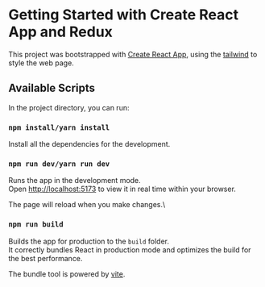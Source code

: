 # Getting Started with Create React App and Redux

This project was bootstrapped with [Create React App](https://github.com/facebook/create-react-app), using the [tailwind](https://tailwindcss.com/) to style the web page.

## Available Scripts

In the project directory, you can run:

### `npm install/yarn install`

Install all the dependencies for the development.

### `npm run dev/yarn run dev`

Runs the app in the development mode.\
Open [http://localhost:5173](http://localhost:5173) to view it in real time within your browser.

The page will reload when you make changes.\

### `npm run build`

Builds the app for production to the `build` folder.\
It correctly bundles React in production mode and optimizes the build for the best performance.

The bundle tool is powered by [vite](https://vitejs.dev/).
